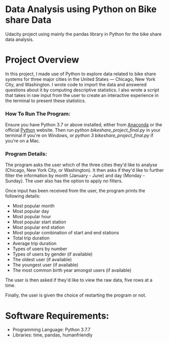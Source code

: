 # Data Analysis using Python on Bike share Data
Udacity project using mainly the pandas library in Python for the bike share data analysis.

# Project Overview
In this project, I made use of Python to explore data related to bike share systems for three major cities in the United States — Chicago, New York City, and Washington. I wrote code to import the data and answered questions about it by computing descriptive statistics. I also wrote a script that takes in raw input from the user to create an interactive experience in the terminal to present these statistics.

### How To Run The Program:
Ensure you have Python 3.7 or above installed, either from [Anaconda](https://www.anaconda.com/) or the official [Python](https://www.python.org/) website.
Then run *python bikeshare_project_final.py* in your terminal if you're on Windows, or *python 3 bikeshare_project_final.py* if you're on a Mac.

### Program Details:
The program asks the user which of the three cities they'd like to analyse (Chicago, New York City, or Washington). It then asks if they'd like to further filter the information by month (January - June) and day (Monday - Sunday). The user also has the option to apply no filters.

Once input has been received from the user, the program prints the following details:

* Most popular month
* Most popular day
* Most popular hour
* Most popular start station
* Most popular end station
* Most popular combination of start and end stations
* Total trip duration
* Average trip duration
* Types of users by number
* Types of users by gender (if available)
* The oldest user (if available)
* The youngest user (if available)
* The most common birth year amongst users (if available)

The user is then asked if they'd like to view the raw data, five rows at a time.

Finally, the user is given the choice of restarting the program or not.

# Software Requirements:
* Programming Language: Python 3.7.7
* Libraries: time, pandas, humanfriendly
